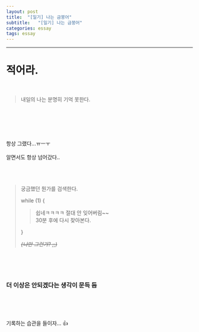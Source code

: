 ```yaml
---
layout: post
title:  "[일기] 나는 금붕어"
subtitle:   "[일기] 나는 금붕어"
categories: essay
tags: essay
---
```


---------
# 적어라.

<br>

>내일의 나는 분명히 기억 못한다.


<br><br><br><br><br>
항상 그랬다...ㅠㅡㅜ
<br><br>
알면서도 항상 넘어갔다..  
<br><br><br>

> 궁금했던 뭔가를 검색한다.
> 
> while (1) {  
> >쉽네ㅋㅋㅋㅋ 절대 안 잊어버림~~  
> 30분 후에 다시 찾아본다.
> 
> }
>
>
> ~~*(나만 그런가? ;;)*~~

<br><br><br>


### 더 이상은 안되겠다는 생각이 문득 듬

<br><br><br>

기록하는 습관을 들이자... :+1: